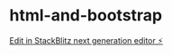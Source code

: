 # html-and-bootstrap

[Edit in StackBlitz next generation editor ⚡️](https://stackblitz.com/~/github.com/yMeeraki/html-and-bootstrap)